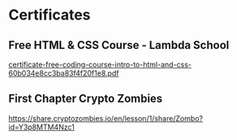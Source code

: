 # Certificates

## Free HTML & CSS Course - Lambda School
[certificate-free-coding-course-intro-to-html-and-css-60b034e8cc3ba83f4f20f1e8.pdf](https://github.com/permastash/Certificates/files/7360554/certificate-free-coding-course-intro-to-html-and-css-60b034e8cc3ba83f4f20f1e8.pdf)

## First Chapter Crypto Zombies
https://share.cryptozombies.io/en/lesson/1/share/Zombo?id=Y3p8MTM4Nzc1
